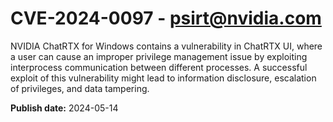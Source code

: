# CVE-2024-0097 - psirt@nvidia.com

NVIDIA ChatRTX for Windows contains a vulnerability in ChatRTX UI, where a user can cause an improper privilege management issue by exploiting interprocess communication between different processes. A successful exploit of this vulnerability might lead to information disclosure, escalation of privileges, and data tampering.

**Publish date:** 2024-05-14
